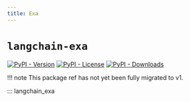 ```yaml
---
title: Exa
---
```


# `langchain-exa`

[![PyPI - Version](https://img.shields.io/pypi/v/langchain-exa?label=%20)](https://pypi.org/project/langchain-exa/#history)
[![PyPI - License](https://img.shields.io/pypi/l/langchain-exa)](https://opensource.org/licenses/MIT)
[![PyPI - Downloads](https://img.shields.io/pepy/dt/langchain-exa)](https://pypistats.org/packages/langchain-exa)

!!! note
    This package ref has not yet been fully migrated to v1.

::: langchain_exa
